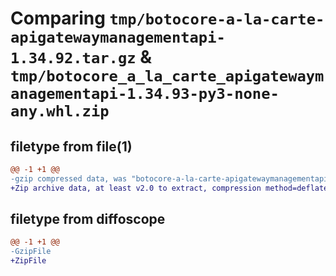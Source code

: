 # Comparing `tmp/botocore-a-la-carte-apigatewaymanagementapi-1.34.92.tar.gz` & `tmp/botocore_a_la_carte_apigatewaymanagementapi-1.34.93-py3-none-any.whl.zip`

## filetype from file(1)

```diff
@@ -1 +1 @@
-gzip compressed data, was "botocore-a-la-carte-apigatewaymanagementapi-1.34.92.tar", last modified: Fri Apr 26 01:01:22 2024, max compression
+Zip archive data, at least v2.0 to extract, compression method=deflate
```

## filetype from diffoscope

```diff
@@ -1 +1 @@
-GzipFile
+ZipFile
```

